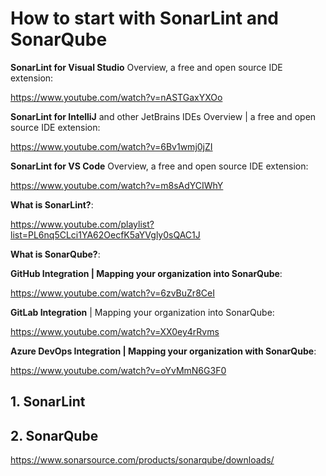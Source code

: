 # How to start with SonarLint and SonarQube

**SonarLint for Visual Studio** Overview, a free and open source IDE extension: 

https://www.youtube.com/watch?v=nASTGaxYXOo

**SonarLint for IntelliJ** and other JetBrains IDEs Overview | a free and open source IDE extension: 

https://www.youtube.com/watch?v=6Bv1wmj0jZI

**SonarLint for VS Code** Overview, a free and open source IDE extension: 

https://www.youtube.com/watch?v=m8sAdYCIWhY

**What is SonarLint?**:

https://www.youtube.com/playlist?list=PL6nq5CLci1YA62OecfK5aYVgly0sQAC1J

**What is SonarQube?**: 



**GitHub Integration | Mapping your organization into SonarQube**: 

https://www.youtube.com/watch?v=6zvBuZr8CeI

**GitLab Integration** | Mapping your organization into SonarQube: 

https://www.youtube.com/watch?v=XX0ey4rRvms

**Azure DevOps Integration | Mapping your organization with SonarQube**:

https://www.youtube.com/watch?v=oYvMmN6G3F0
## 1. SonarLint



## 2. SonarQube

https://www.sonarsource.com/products/sonarqube/downloads/
